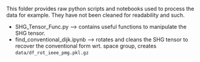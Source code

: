 This folder provides raw python scripts and notebooks used to process the data for example. They have not been cleaned for readability and such.

- SHG_Tensor_Func.py --> contains useful functions to manipulate the SHG tensor.
- find_conventional_dijk.ipynb --> rotates and cleans the SHG tensor to recover the conventional form wrt. space group, creates ```data/df_rot_ieee_pmg.pkl.gz```

